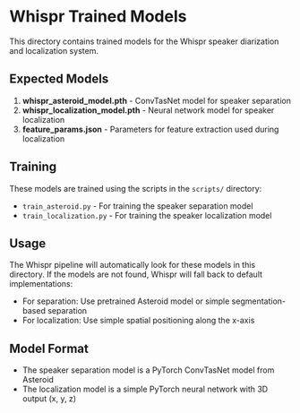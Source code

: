 # Whispr Trained Models

This directory contains trained models for the Whispr speaker diarization and localization system.

## Expected Models

1. **whispr_asteroid_model.pth** - ConvTasNet model for speaker separation
2. **whispr_localization_model.pth** - Neural network model for speaker localization
3. **feature_params.json** - Parameters for feature extraction used during localization

## Training

These models are trained using the scripts in the `scripts/` directory:

- `train_asteroid.py` - For training the speaker separation model
- `train_localization.py` - For training the speaker localization model

## Usage

The Whispr pipeline will automatically look for these models in this directory.
If the models are not found, Whispr will fall back to default implementations:

- For separation: Use pretrained Asteroid model or simple segmentation-based separation
- For localization: Use simple spatial positioning along the x-axis

## Model Format

- The speaker separation model is a PyTorch ConvTasNet model from Asteroid
- The localization model is a simple PyTorch neural network with 3D output (x, y, z) 